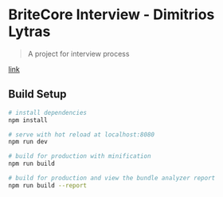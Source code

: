 # BriteCore Interview - Dimitrios Lytras

> A project for interview process

[link](https://nostalgic-goldberg-c2ac24.netlify.com/)

## Build Setup

```bash
# install dependencies
npm install

# serve with hot reload at localhost:8080
npm run dev

# build for production with minification
npm run build

# build for production and view the bundle analyzer report
npm run build --report
```
